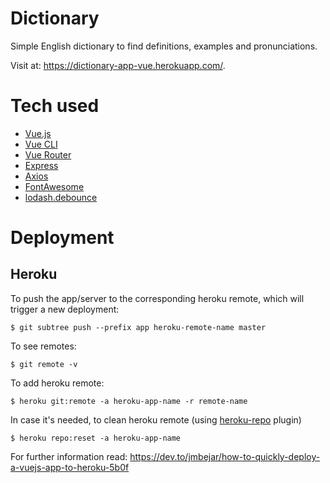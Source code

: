 # Dictionary

Simple English dictionary to find definitions, examples and pronunciations.

Visit at: https://dictionary-app-vue.herokuapp.com/.

# Tech used

- [Vue.js](https://vuejs.org/)
- [Vue CLI](https://cli.vuejs.org/)
- [Vue Router](https://router.vuejs.org/)
- [Express](https://expressjs.com/)
- [Axios](https://github.com/axios/axios)
- [FontAwesome](https://fontawesome.com/)
- [lodash.debounce](https://www.npmjs.com/package/lodash.debounce)

# Deployment

## Heroku

To push the app/server to the corresponding heroku remote, which will trigger a new deployment:

`$ git subtree push --prefix app heroku-remote-name master`

To see remotes:

`$ git remote -v`

To add heroku remote:

`$ heroku git:remote -a heroku-app-name -r remote-name`

In case it's needed, to clean heroku remote (using [heroku-repo](https://github.com/heroku/heroku-repo) plugin)

`$ heroku repo:reset -a heroku-app-name`

For further information read:
https://dev.to/jmbejar/how-to-quickly-deploy-a-vuejs-app-to-heroku-5b0f
